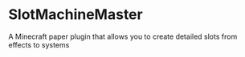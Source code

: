 # SlotMachineMaster
 A Minecraft paper plugin that allows you to create detailed slots from effects to systems
